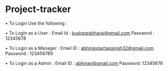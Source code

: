 # Project-tracker

•	To Login Use the following :

•	To Login as a User :
Email Id :  kushagrabharaj@gmail.com
Password : 12345678

•	To Login as a Manager :
Email ID : abhinavpartapsingh32@gmail.com
Password : 123456789

•	To Login as a Admin :
Email ID : abhinav@gmail.com 
Password :12345678

